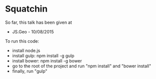 Squatchin
==============

So far, this talk has been given at
- JS.Geo - 10/08/2015

To run this code:
- install node.js
- install gulp: npm install -g gulp
- install bower: npm install -g bower
- go to the root of the project and run "npm install" and "bower install"
- finally, run "gulp"
